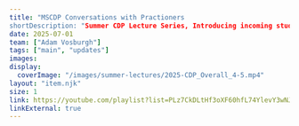 ```yaml
---
title: "MSCDP Conversations with Practioners
shortDescription: "Summer CDP Lecture Series, Introducing incoming students to a range of computational design practices."
date: 2025-07-01
team: ["Adam Vosburgh"]
tags: ["main", "updates"]
images: 
display:
  coverImage: "/images/summer-lectures/2025-CDP_Overall_4-5.mp4"
layout: "item.njk"
size: 1
link: https://youtube.com/playlist?list=PLz7CkDLtHf3oXF60hfL74YlevY3wNJ2M0&si=TJee6ENxAW011v2I
linkExternal: true
---
```

